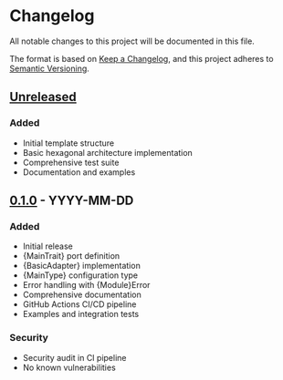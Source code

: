# Changelog

All notable changes to this project will be documented in this file.

The format is based on [Keep a Changelog](https://keepachangelog.com/en/1.0.0/),
and this project adheres to [Semantic Versioning](https://semver.org/spec/v2.0.0.html).

## [Unreleased]

### Added
- Initial template structure
- Basic hexagonal architecture implementation
- Comprehensive test suite
- Documentation and examples

## [0.1.0] - YYYY-MM-DD

### Added
- Initial release
- {MainTrait} port definition
- {BasicAdapter} implementation
- {MainType} configuration type
- Error handling with {Module}Error
- Comprehensive documentation
- GitHub Actions CI/CD pipeline
- Examples and integration tests

### Security
- Security audit in CI pipeline
- No known vulnerabilities

[Unreleased]: https://github.com/the-yaml-life/tyl-{module-name}/compare/v0.1.0...HEAD
[0.1.0]: https://github.com/the-yaml-life/tyl-{module-name}/releases/tag/v0.1.0
